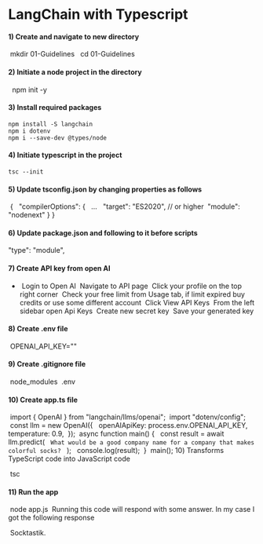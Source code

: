 <h1>LangChain with Typescript</h1>

<h4>1) Create and navigate to new directory</h4>

   &nbsp;mkdir 01-Guidelines
  &nbsp; cd 01-Guidelines

<h4>2) Initiate a node project in the directory</h4>
    &nbsp; npm init -y
   
<h4>3) Install required packages</h4>

    npm install -S langchain
    npm i dotenv
    npm i --save-dev @types/node


<h4>4)  Initiate typescript in the project</h4>

    tsc --init
    
<h4>5) Update tsconfig.json by changing properties as follows</h4>

&nbsp;{
 &nbsp; "compilerOptions": {
   &nbsp;  ...
  &nbsp;  "target": "ES2020", // or higher
    &nbsp;"module": "nodenext"
  }
}
<h4>6) Update package.json and following to it before scripts</h4>

"type": "module",
<h4>7) Create API key from open AI</h4>
<ul><li>
&nbsp;Login to Open AI
&nbsp;Navigate to API page
&nbsp;Click your profile on the top right corner
&nbsp;Check your free limit from Usage tab, if limit expired buy credits or use some different account
&nbsp;Click View API Keys
&nbsp;From the left sidebar open Api Keys
&nbsp;Create new secret key
&nbsp;Save your generated key

</li></ul>
<h4>8) Create .env file </h4>
&nbsp;OPENAI_API_KEY="<OPEN_KEYS_PASTE_HERE>"
<h4>9) Create .gitignore file</h4>

&nbsp;node_modules
&nbsp;.env
<h4>10) Create app.ts file</h4>

&nbsp;import { OpenAI } from "langchain/llms/openai";
&nbsp;import "dotenv/config";
&nbsp;const llm = new OpenAI({
&nbsp;  openAIApiKey: process.env.OPENAI_API_KEY,
 &nbsp; temperature: 0.9,
&nbsp;});
&nbsp;async function main() {
&nbsp;  const result = await llm.predict(
 &nbsp;   `What would be a good company name for a company that makes colorful socks?`
 &nbsp; );
&nbsp;  console.log(result);
&nbsp;}
&nbsp;main();
10) Transforms TypeScript code into JavaScript code

&nbsp;tsc
<h4>11) Run the app</h4>

&nbsp;node app.js
&nbsp;Running this code will respond with some answer. In my case I got the following response

&nbsp;Socktastik.
